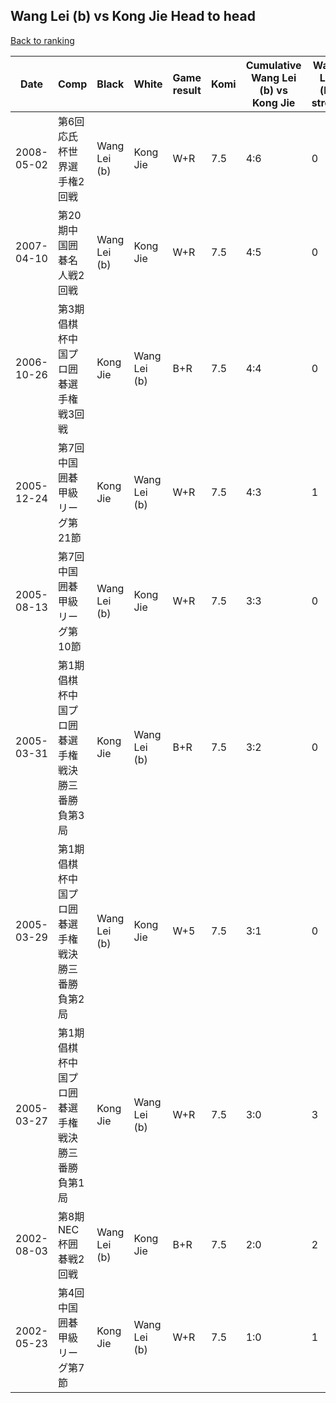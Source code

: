 ## Wang Lei (b) vs Kong Jie Head to head

[Back to ranking](../../index.md)




| **Date** | **Comp** | **Black** | **White** | **Game result** | **Komi** | **Cumulative Wang Lei (b) vs Kong Jie** | **Wang Lei (b) streak** | **Kong Jie streak** | 
| --- | --- | --- | --- | --- | --- | --- | --- | --- |
| 2008-05-02 | 第6回応氏杯世界選手権2回戦 | Wang Lei (b) | Kong Jie | W+R | 7.5 | 4:6 | 0 | 3 | 
| 2007-04-10 | 第20期中国囲碁名人戦2回戦 | Wang Lei (b) | Kong Jie | W+R | 7.5 | 4:5 | 0 | 2 | 
| 2006-10-26 | 第3期倡棋杯中国プロ囲碁選手権戦3回戦 | Kong Jie | Wang Lei (b) | B+R | 7.5 | 4:4 | 0 | 1 | 
| 2005-12-24 | 第7回中国囲碁甲級リーグ第21節 | Kong Jie | Wang Lei (b) | W+R | 7.5 | 4:3 | 1 | 0 | 
| 2005-08-13 | 第7回中国囲碁甲級リーグ第10節 | Wang Lei (b) | Kong Jie | W+R | 7.5 | 3:3 | 0 | 3 | 
| 2005-03-31 | 第1期倡棋杯中国プロ囲碁選手権戦決勝三番勝負第3局 | Kong Jie | Wang Lei (b) | B+R | 7.5 | 3:2 | 0 | 2 | 
| 2005-03-29 | 第1期倡棋杯中国プロ囲碁選手権戦決勝三番勝負第2局 | Wang Lei (b) | Kong Jie | W+5 | 7.5 | 3:1 | 0 | 1 | 
| 2005-03-27 | 第1期倡棋杯中国プロ囲碁選手権戦決勝三番勝負第1局 | Kong Jie | Wang Lei (b) | W+R | 7.5 | 3:0 | 3 | 0 | 
| 2002-08-03 | 第8期NEC杯囲碁戦2回戦 | Wang Lei (b) | Kong Jie | B+R | 7.5 | 2:0 | 2 | 0 | 
| 2002-05-23 | 第4回中国囲碁甲級リーグ第7節 | Kong Jie | Wang Lei (b) | W+R | 7.5 | 1:0 | 1 | 0 |




